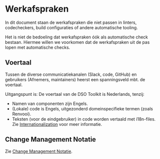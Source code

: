# Werkafspraken

In dit document staan de werkafspraken die niet passen in linters, codecheckers, build configuraties of andere automatische tooling.

Het is niet de bedoeling dat werkafspraken óók als automatische check bestaan. Hiermee willen we voorkomen dat de werkafspraken uit de pas lopen met automatische checks.

## Voertaal

Tussen de diverse communicatiekanalen (Slack, code, GitHub) en gebruikers (Afnemers, maintainers) heerst een spanningsveld mbt. de voertaal.

Uitgangspunt is: De voertaal van de DSO Toolkit is Nederlands, tenzij:

- Namen van componenten zijn Engels.
- (Lokale) code is Engels, uitgezonderd domeinspecifieke termen (zoals Renvooi).
- Teksten (voor de eindgebruiker) in code worden vertaald met i18n-files. Zie [Internationalization](./internationalization) voor meer informatie.

## Change Management Notatie

Zie [Change Management Notatie](./change-management-notatie).
